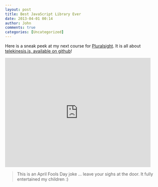 ```yaml
---
layout: post
title: Best JavaScript Library Ever
date: 2013-04-01 00:14
author: John
comments: true
categories: [Uncategorized]
---
```

Here is a sneak peek at my next course for <a href="http://pluralsight.com" target="_blank">Pluralsight</a>. It is all about <a href="https://github.com/johnpapa/telekinesis" target="_blank">telekinesis.js, available on github</a>!

<iframe width="480" height="360" src="http://www.youtube.com/embed/_CBU8slKeN8" frameborder="0" allowfullscreen></iframe>



<blockquote>This is an April Fools Day joke ... leave your sighs at the door. It fully entertained my children :)</blockquote>


